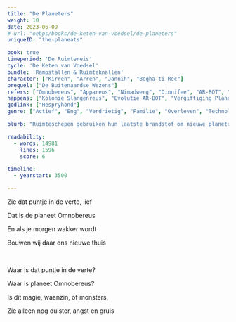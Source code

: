 ```yaml
---
title: "De Planeters"
weight: 10
date: 2023-06-09
# url: "oebps/books/de-keten-van-voedsel/de-planeters"
uniqueID: "the-planeats"

book: true
timeperiod: 'De Ruimtereis'
cycle: 'De Keten van Voedsel'
bundle: 'Rampstallen & Ruimteknallen'
character: ["Kirren", "Arren", "Jannih", "Begha-ti-Rec"]
prequel: ["De Buitenaardse Wezens"]
refers: ["Omnobereus", "Appareus", "Nimadwerg", "Dinnifee", "AR-BOT", "AR-BRIL", "Nibuwe Stelsel", "CAJAR", "HERO", "Dalas", "Hemelvoorwerpen", "Hemelse Bloemen van Eeris", "Vuurring", "Hespryhond", "Steen van Zekerstof", "Boek der Betekenis", "Radiostilte van Platsu", "Zwoele Zee", "Somnia", "Reuzenstelsel", "Feeënstelsel", "Trevran"]
happens: ["Kolonie Slangenreus", "Evolutie AR-BOT", "Vergiftiging Planeters"]
godlink: ["Hespryhond"]
genre: ["Actief", "Eng", "Verdrietig", "Familie", "Overleven", "Technologie", "Wetenschap", "Biologie", "Gevecht"]

blurb: "Ruimteschepen gebruiken hun laatste brandstof om nieuwe planeten te bereiken waar mensen kunnen leven. Vlak voordat ze aankomen, zijn al die planeten plotseling nergens te bekennen."

readability:
  - words: 14981
    lines: 1596
    score: 6

timeline:
  - yearstart: 3500

---
```


Zie dat puntje in de verte, lief

Dat is de planeet Omnobereus

En als je morgen wakker wordt

Bouwen wij daar ons nieuwe thuis

&nbsp;

Waar is dat puntje in de verte?

Waar is planeet Omnobereus?

Is dit magie, waanzin, of monsters,

Zie alleen nog duister, angst en gruis
